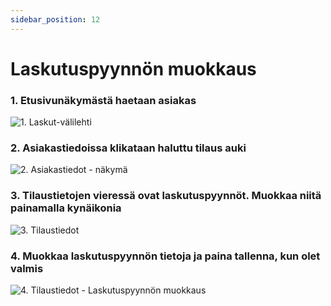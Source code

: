 ```yaml
---
sidebar_position: 12
---
```


# Laskutuspyynnön muokkaus

### 1. Etusivunäkymästä haetaan asiakas

![1. Laskut-välilehti](/img/pikaohjeet/hakuehto.png)

### 2. Asiakastiedoissa klikataan haluttu tilaus auki

![2. Asiakastiedot - näkymä](/img/pikaohjeet/asiamieskoodi-lisays2.png)

### 3. Tilaustietojen vieressä ovat laskutuspyynnöt. Muokkaa niitä painamalla kynäikonia

![3. Tilaustiedot](/img/pikaohjeet/Laskutuspyynnon_muokkaus3.png)

### 4. Muokkaa laskutuspyynnön tietoja ja paina tallenna, kun olet valmis

![4. Tilaustiedot - Laskutuspyynnön muokkaus](/img/pikaohjeet/Laskutuspyynnon_muokkaus4.png)